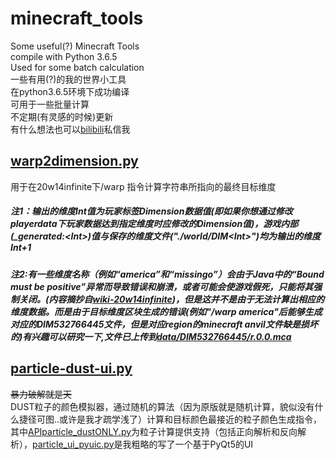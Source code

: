 # minecraft_tools  
Some useful(?) Minecraft Tools  
compile with Python 3.6.5  
Used for some batch calculation  
一些有用(?)的我的世界小工具  
在python3.6.5环境下成功编译  
可用于一些批量计算  
不定期(有灵感的时候)更新  
有什么想法也可以[bilibili](https://space.bilibili.com/36838280)私信我  
  
## [warp2dimension.py](./warp2dimension.py)  
用于在20w14infinite下/warp <str>指令计算字符串所指向的最终目标维度  
##### 注1：输出的维度Int值为玩家标签Dimension数据值(即如果你想通过修改playerdata下玩家数据达到指定维度时应修改的Dimension值)，游戏内部(\_generated\:\<Int\>)值与保存的维度文件("\./world/DIM\<Int\>\")均为输出的维度Int+1  
##### 注2:有一些维度名称（例如“america”和“missingo”）会由于Java中的“Bound must be positive”异常而导致错误和崩溃，或者可能会使游戏假死，只能将其强制关闭。(内容摘抄自[wiki-20w14infinite](https://minecraft-zh.gamepedia.com/20w14infinite))，但是这并不是由于无法计算出相应的维度数据。而是由于目标维度区块生成的错误(例如"/warp america"后能够生成对应的DIM532766445文件，但是对应region的minecraft anvil文件缺是损坏的)有兴趣可以研究一下,文件已上传到[data/DIM532766445/r.0.0.mca](./data/DIM532766445/r.0.0.mca)  
  
## [particle-dust-ui.py](./particle-dust-ui.py)  
~~暴力破解就是天~~  
DUST粒子的颜色模拟器，通过随机的算法（因为原版就是随机计算，貌似没有什么捷径可图..或许是我才疏学浅了）计算和目标颜色最接近的粒子颜色生成指令，其中[APIparticle_dustONLY.py](./APIparticle_dustONLY.py)为粒子计算提供支持（包括正向解析和反向解析），[particle_ui_pyuic.py](./particle_ui_pyuic.py)是我粗略的写了一个基于PyQt5的UI  
